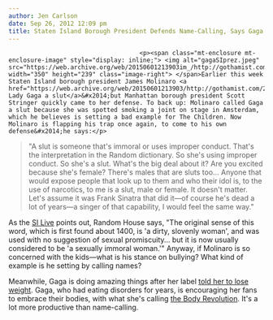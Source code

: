 ```yaml
---
author: Jen Carlson
date: Sep 26, 2012 12:09 pm
title: Staten Island Borough President Defends Name-Calling, Says Gaga Still "A Slut"
---
```


	
										<p><span class="mt-enclosure mt-enclosure-image" style="display: inline;"> <img alt="gagaSIprez.jpeg" src="https://web.archive.org/web/20150601213903im_/http://gothamist.com/attachments/arts_jen/gagaSIprez.jpeg" width="350" height="239" class="image-right"> </span>Earlier this week Staten Island borough president James Molinaro <a href="https://web.archive.org/web/20150601213903/http://gothamist.com/2012/09/25/lady_gaga_10.php">called Lady Gaga a slut</a>&#x2014;but Manhattan borough president Scott Stringer quickly came to her defense. To back up: Molinaro called Gaga a slut because she was spotted smoking a joint on stage in Amsterdam, which he believes is setting a bad example for The Children. Now Molinaro is flapping his trap once again, to come to his own defense&#x2014;he says:</p>

<blockquote>&quot;A slut is someone that&apos;s immoral or uses improper conduct. That&apos;s the interpretation in the Random dictionary. So she&apos;s using improper conduct. So she&apos;s a slut. What&apos;s the big deal about it? Are you excited because she&apos;s female? There&apos;s males that are sluts too... Anyone that would expose people that look up to them and who their idol is, to the use of narcotics, to me is a slut, male or female. It doesn&apos;t matter. Let&apos;s assume it was Frank Sinatra that did it&#x2014;of course he&apos;s dead a lot of years&#x2014;a singer of that capability, I would feel the same way.&quot;</blockquote>

<p>As the <a href="https://web.archive.org/web/20150601213903/http://www.silive.com/news/index.ssf/2012/09/staten_island_borough_presiden_40.html">SI Live</a> points out, Random House says, &quot;The original sense of this word, which is first found about 1400, is &apos;a dirty, slovenly woman&apos;, and was used with no suggestion of sexual promiscuity... but it is now usually considered to be &apos;a sexually immoral woman.&apos;&quot; Anyway, if Molinaro is so concerned with the kids&#x2014;what is his stance on bullying? What kind of example is he setting by calling names?</p>

<p>Meanwhile, Gaga is doing amazing things after her label <a href="https://web.archive.org/web/20150601213903/http://gothamist.com/2012/09/21/lady_gaga_told_to_lose_weight_gains.php">told her to lose weight</a>. Gaga, who had eating disorders for years, is encouraging her fans to embrace their bodies, with what she&apos;s calling <a href="https://web.archive.org/web/20150601213903/http://jezebel.com/5946233/bulimia-and-anorexia-since-i-was-15-lady-gaga-responds-to-fat-headlines-with-half+naked-pics-and-a-confession">the Body Revolution</a>. It&apos;s a lot more productive than name-calling.</p>					
										
									
				